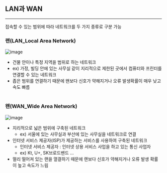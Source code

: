 ## LAN과 WAN
----
접속할 수 있는 범위에 따라 네트워크를 두 가지 종류로 구분 가능   

### 랜(LAN_Local Area Network)
![image](https://user-images.githubusercontent.com/44824456/133087472-3b484e7b-67d1-4017-8ac9-5b284c7e8364.png)
- 건물 안이나 특정 지역을 범위로 하는 네트워크
- ex) 가정, 빌딩 안에 있는 사무실 같이 지리적으로 제한된 곳에서 컴퓨터와 프린터를 연결할 수 있는 네트워크
- 좁은 범위를 연결하기 때문에 왠보다 신호가 약해지거나 오류 발생확률이 매우 낮고 속도 빠름

#

### 왠(WAN_Wide Area Network)
![image](https://user-images.githubusercontent.com/44824456/133087500-99b7f5b1-8a80-47dc-ad14-644d68c431bb.png)
- 지리적으로 넓은 범위에 구축된 네트워크
    - ex) 서울에 있는 사무실과 부산에 있는 사무실을 네트워크로 연결
- 인터넷 서비스 제공자(ISP)가 제공하는 서비스를 사용하여 구축된 네트워크
    - 인터넷 서비스 제공자 : 인터넷 상용 서비스 사업을 하고 있는 통신 사업자
    - ex) Kt, U+, SK브로드밴드 ...
- 멀리 떨어져 있는 랜을 열결하기 때문에 랜보다 신호가 약해지거나 오류 발생 확률이 높고 속도가 느림
